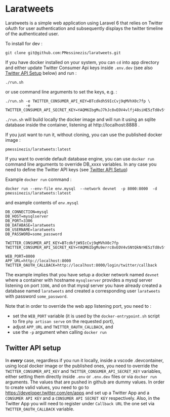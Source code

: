 # Laratweets

Laratweets is a simple web application using Laravel 6 that relies on Twitter oAuth for user authentication and subsequently displays the twitter timeline of the authenticated user.

To install for dev : 

`git clone git@github.com:PMessinezis/laratweets.git` 

If you have docker installed on your system, you can `cd` into app directory and either update Twitter Consumer Api keys inside `.env.dev` (see also [Twitter API Setup](#twitter) below) and run :

`./run.sh` 

or use command line arguments to set the keys, e.g. :

```
./run.sh -e TWITTER_CONSUMER_API_KEY=BTcdkdh59IcCvj9qMVhX0c7fp \
         -e TWITTER_CONSUMER_API_SECRET_KEY=YAQM6IbgMuJ7hJc8vEOV4vlfj48siHE5zTd8v5fO75sAnjj8Fq
 ```

`./run.sh` will build locally the docker image and will run it using an sqlite database inside the container, listening at http://localhost:8888 .

If you just want to run it, without cloning, you can use the published docker image :

`pmessinezis/laratweets:latest` 

If you want to overide default database engine, you can use `docker run` command line arguments to override DB_xxxx variables. In any case you need to define the Twitter API keys (see [Twitter API Setup](#twitter))

Example `docker run` command : 

```
docker run --env-file env.mysql  --network devnet  -p 8000:8000  -d pmessinezis/laratweets:latest
```

and example contents of `env.mysql`

```
DB_CONNECTION=mysql
DB_HOST=mysqlserver
DB_PORT=3306
DB_DATABASE=laratweets
DB_USERNAME=laratweets
DB_PASSWORD=some_password

TWITTER_CONSUMER_API_KEY=BTcdkfjW9IcCvj9qMVhX0c7fp
TWITTER_CONSUMER_API_SECRET_KEY=YAQM6IbgMu9errc8vEOV4vSNtQkNrHE5zTd8v5fO75sAnjj8Fq

WEB_PORT=8000
APP_URL=http://localhost:8000
TWITTER_OAUTH_CALLBACK=http://localhost:8000/login/twitter/callback
```

The example implies that you have setup a docker network named `devnet` where a container with hostname `mysqlserver` provides a mysql server listening on port `3306`, and on that mysql server you have already created a database named `laratweets` and created a corresponding user `laratweets` with password `some_password`.

Note that in order to override the web app listening port, you need to : 
- set the `WEB_PORT` variable (it is used by the `docker-entrypoint.sh` script to fire `php artisan serve` on the requested port), 
- adjust `APP_URL` and `TWITTER_OAUTH_CALLBACK`, and 
- use the `-p` argument when calling `docker run` 

## Twitter API setup <a name="twitter"></a>

In **_every_** case, regardless if you run it locally, inside a vscode .devcontainer, using local docker image or the published ones, you need to override the `TWITTER_CONSUMER_API_KEY` and `TWITTER_CONSUMER_API_SECRET_KEY` variables, either setting them directly inside `.env` or `.env.dev` files or via `docker run` arguments. The values that are pushed in github are dummy values. In order to create valid values, you need to go to  https://developer.twitter.com/en/apps and set up a Twitter App and a `CONSUMER API KEY` and a `CONSUMER API SECRET KEY` respectively. Also, in the Twitter App you will need to register under `Callback URL` the one set via `TWITTER_OAUTH_CALLBACK` variable.
